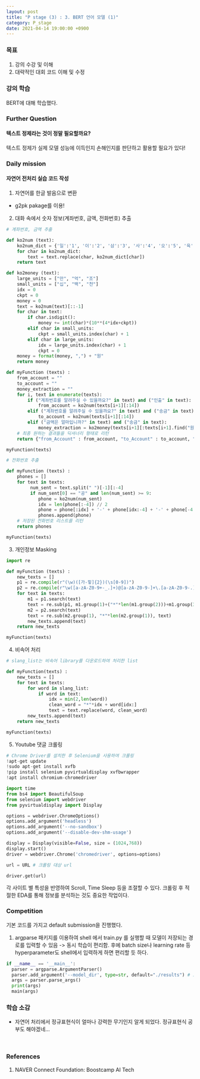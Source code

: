 ```yaml
---
layout: post
title: "P stage (3) : 3. BERT 언어 모델 (1)"
category: P_stage
date: 2021-04-14 19:00:00 +0900
---
```

### 목표
1. 강의 수강 및 이해
2. 대략적인 대회 코드 이해 및 수정

### 강의 학습
BERT에 대해 학습했다.

### Further Question
#### 텍스트 정제라는 것이 정말 필요할까요?
텍스트 정제가 실제 모델 성능에 이득인지 손해인지를 판단하고 활용할 필요가 있다!

### Daily mission
#### 자연어 전처리 실습 코드 작성
1. 자연어를 한글 발음으로 변환
- g2pk pakage를 이용!

2. 대화 속에서 숫자 정보(계좌번호, 금액, 전화번호) 추출

```python
# 계좌번호, 금액 추출

def ko2num (text):
    ko2num_dict = {'일':'1', '이':'2', '삼':'3', '사':'4', '오':'5', '육':'6', '칠':'7', '팔':'8', '구':'9', '공':'0', '영':'0', '다시':'-'}
    for char in ko2num_dict:
        text = text.replace(char, ko2num_dict[char])
    return text

def ko2money (text):
    large_units = ["만", "억", "조"]
    small_units = ["십", "백", "천"]
    idx = 0
    ckpt = 0
    money = 0
    text = ko2num(text)[::-1]
    for char in text:
        if char.isdigit():
            money += int(char)*(10**(4*idx+ckpt))
        elif char in small_units:
            ckpt = small_units.index(char) + 1
        elif char in large_units:
            idx = large_units.index(char) + 1
            ckpt = 0
    money = format(money, ",") + "원"
    return money

def myFunction (texts) :
    from_account = ""
    to_account = ""
    money_extraction = ""
    for i, text in enumerate(texts):
        if ("계좌번호를 알려주실 수 있을까요?" in text) and ("인출" in text):
            from_account = ko2num(texts[i+1][:14])
        elif ("계좌번호를 알려주실 수 있을까요?" in text) and ("송금" in text):
            to_account = ko2num(texts[i+1][:14])
        elif ("금액은 얼마입니까?" in text) and ("송금" in text):
            money_extraction = ko2money(texts[i+1][:texts[i+1].find("원")])
    # 최종 원하는 결과들을 딕셔너리 형태로 리턴
    return {"from_Account" : from_account, "to_Account" : to_account, "money" : money_extraction}

myFunction(texts)
```

```python
# 전화번호 추출

def myFunction (texts) :
    phones = []
    for text in texts:
         num_sent = text.split(" ")[-1][:-4]
         if num_sent[0] == "공" and len(num_sent) >= 9:
            phone = ko2num(num_sent)
            idx = len(phone[:-4]) // 2
            phone = phone[:idx] + '-' + phone[idx:-4] + '-' + phone[-4:]
            phones.append(phone)
    # 저장된 전화번호 리스트를 리턴
    return phones

myFunction(texts)
```

3. 개인정보 Masking

```python
import re

def myFunction (texts) :
    new_texts = []
    p1 = re.compile(r"(\w)([가-힣]{2})(\s[0-9])")
    p2 = re.compile(r"\w([a-zA-Z0-9+-_.]+)@[a-zA-Z0-9-]+\.[a-zA-Z0-9-.]+")
    for text in texts:
        m1 = p1.search(text)
        text = re.sub(p1, m1.group(1)+("*"*len(m1.group(2)))+m1.group(3), text)
        m2 = p2.search(text)
        text = re.sub(m2.group(1), "*"*len(m2.group(1)), text)
        new_texts.append(text)
    return new_texts

myFunction(texts)
```

4. 비속어 처리

```python
# slang_list는 비속어 library를 다운로드하여 처리한 list

def myFunction(texts) :
    new_texts = []
    for text in texts:
        for word in slang_list:
            if word in text:
                idx = min(2,len(word))
                clean_word = "*"*idx + word[idx:]
                text = text.replace(word, clean_word)
        new_texts.append(text)
    return new_texts

myFunction(texts)
```

5. Youtube 댓글 크롤링

```python
# Chrome Driver를 설치한 후 Selenium을 사용하여 크롤링
!apt-get update
!sudo apt-get install xvfb
!pip install selenium pyvirtualdisplay xvfbwrapper
!apt install chromium-chromedriver

import time
from bs4 import BeautifulSoup
from selenium import webdriver
from pyvirtualdisplay import Display

options = webdriver.ChromeOptions()
options.add_argument('headless')
options.add_argument('--no-sandbox')
options.add_argument('--disable-dev-shm-usage')

display = Display(visible=False, size = (1024,768))
display.start()
driver = webdriver.Chrome('chromedriver', options=options)

url = URL # 크롤링 대상 url

driver.get(url)
```

각 사이트 별 특성을 반영하여 Scroll, Time Sleep 등을 조절할 수 있다. 크롤링 후 적절한 EDA를 통해 정보를 분석하는 것도 중요한 작업이다.

### Competition
기본 코드를 가지고 default submission을 진행했다.
1. argparse 패키지를 이용하여 shell 에서 train.py 를 실행할 때 모델이 저장되는 경로를 입력할 수 있음 -> 동시 학습이 편리함. 후에 batch size나 learning rate 등 hyperparameter도 shell에서 입력하게 하면 편리할 듯 하다.
```python
if __name__ == '__main__':
  parser = argparse.ArgumentParser()
  parser.add_argument('--model_dir', type=str, default="./results") # 모델 저장 경로
  args = parser.parse_args()
  print(args)
  main(args)
```

### 학습 소감
- 자연어 처리에서 정규표현식이 얼마나 강력한 무기인지 알게 되었다. 정규표현식 공부도 해야겠네...

<br/>

### References
1. NAVER Connect Foundation: Boostcamp AI Tech
